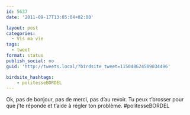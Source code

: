 ```yaml
---
id: 5637
date: '2011-09-17T13:05:04+02:00'

layout: post
categories:
  - Vis ma vie
tags:
  - tweet
format: status
publish_social: no
guid: 'http://tweets.local/?birdsite_tweet=115048624509034496'

birdsite_hashtags:
    - politesseBORDEL
---
```


Ok, pas de bonjour, pas de merci, pas d’au revoir. Tu peux t’brosser pour que j’te réponde et t’aide à régler ton problème. #politesseBORDEL